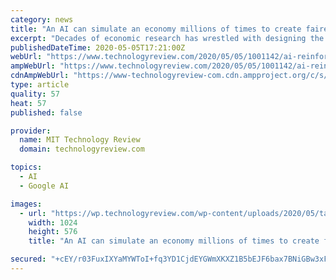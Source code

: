 ```yaml
---
category: news
title: "An AI can simulate an economy millions of times to create fairer tax policy"
excerpt: "Decades of economic research has wrestled with designing the best tax policy, but it remains an open problem.  Scientists at the US business technology company Salesforce think AI can help. Led by Richard Socher,"
publishedDateTime: 2020-05-05T17:21:00Z
webUrl: "https://www.technologyreview.com/2020/05/05/1001142/ai-reinforcement-learning-simulate-economy-fairer-tax-policy-income-inequality-recession-pandemic/"
ampWebUrl: "https://www.technologyreview.com/2020/05/05/1001142/ai-reinforcement-learning-simulate-economy-fairer-tax-policy-income-inequality-recession-pandemic/amp/"
cdnAmpWebUrl: "https://www-technologyreview-com.cdn.ampproject.org/c/s/www.technologyreview.com/2020/05/05/1001142/ai-reinforcement-learning-simulate-economy-fairer-tax-policy-income-inequality-recession-pandemic/amp/"
type: article
quality: 57
heat: 57
published: false

provider:
  name: MIT Technology Review
  domain: technologyreview.com

topics:
  - AI
  - Google AI

images:
  - url: "https://wp.technologyreview.com/wp-content/uploads/2020/05/tax.png?w=1024"
    width: 1024
    height: 576
    title: "An AI can simulate an economy millions of times to create fairer tax policy"

secured: "+cEY/r03FuxIXYaMYWToI+fq3YD1CjdEYGWmXKXZ1B5bEJF6bax7BNiGBw3xFxui7VXHb/KidUHrdzFD7jx5Q+GaTLHzUPeB7yQBmcMRCFLb8EsPqQi4XQlEZZoUKssG6WWESogNQi0/xB3eftslk3C7cX8BHkdMijw0ZH2kAnpUbUEpWa0RLWDiNscUf7jzY86iELmeT+k6NQzeoN8BJnYcfWMkf7VUL0ZSe/188+QPRZOps+qkVpQxM3zsyUQAdzFGxoKR6fta+SEkzXzsuF9BbmzyriOVkbtXJBxlhkXjzmXA//ChuIkbytkh6XmY9Jf3dcUTCN2wr+gQgu/M4kx+X5VXTIYnwdyTiwQ1EHi1VX2615UQjRg1cKauPtDuptf+Mu/VeLLodqFjVWlDzNb7RWRi1eU/XJme2rciHkypJEi4vYIOeh9FJqVyz6pm3Eqdg1+JdYxnlv5Or79HU3cmVnYQmRiKkSCQCYhlr8E=;94MA2i3YIaW1GZd4/KCAJw=="
---
```


